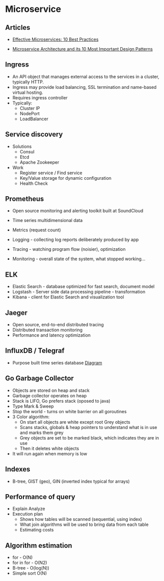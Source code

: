 # Microservice

## Articles

* [Effective Microservices: 10 Best Practices](https://towardsdatascience.com/effective-microservices-10-best-practices-c6e4ba0c6ee2)

* [Microservice Architecture and its 10 Most Important Design Patterns](https://towardsdatascience.com/microservice-architecture-and-its-10-most-important-design-patterns-824952d7fa41)



## Ingress

* An API object that manages external access to the services in a cluster, typically HTTP.
* Ingress may provide load balancing, SSL termination and name-based virtual hosting.
* Requires ingress controller
* Typically:
  * Cluster IP
  * NodePort
  * LoadBalancer

## Service discovery

* Solutions
  * Consul
  * Etcd
  * Apache Zookeeper
* Work
  * Register service / Find service
  * Key/Value storage for dynamic configuration
  * Health Check

## Prometheus

* Open source monitoring and alerting toolkit built at SoundCloud
* Time series multidimensional data
* Metrics (request count)

* Logging - collecting log reports deliberately produced by app
* Tracing - watching program flow (noisier), optimization
* Monitoring - overall state of the system, what stopped working...

## ELK

* Elastic Search - database optimized for fast search, document model
* Logstash - Server side data processing pipeline - transformation
* Kibana - client for Elastic Search and visualization tool

## Jaeger

* Open source, end-to-end distributed tracing
* Distributed transaction monitoring
* Performance and latency optimization

## InfluxDB / Telegraf

* Purpose built time series database
[Diagram](https://www.influxdata.com/wp-content/uploads/APM-Diagram-1.png)

## Go Garbage Collector

* Objects are stored on heap and stack
* Garbage collector operates on heap
* Stack is LIFO, Go prefers stack (oposed to java)
* Type Mark & Sweep
* Stop the world - turns on white barrier on all goroutines
* 3 Color algorithm:
  * On start all objects are white except root Grey objects
  * Scans stacks, globals & heap pointers to understand what is in use and marks them grey
  * Grey objects are set to be marked black, which indicates they are in use
  * Then it deletes white objects
* It will run again when memory is low

## Indexes

* B-tree, GIST (geo), GIN (inverted index typical for arrays)

## Performance of query

* Explain Analyze
* Execution plan
  * Shows how tables will be scanned (sequential, using index)
  * What join algorithms will be used to bring data from each table
  * Estimating costs
  
## Algorithm estimation

* for - O(N)
* for in for - O(N2)
* B-tree - O(log(N))
* Simple sort O(N)
